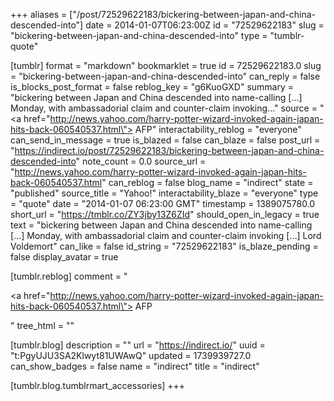 +++
aliases = ["/post/72529622183/bickering-between-japan-and-china-descended-into"]
date = 2014-01-07T06:23:00Z
id = "72529622183"
slug = "bickering-between-japan-and-china-descended-into"
type = "tumblr-quote"

[tumblr]
format = "markdown"
bookmarklet = true
id = 72529622183.0
slug = "bickering-between-japan-and-china-descended-into"
can_reply = false
is_blocks_post_format = false
reblog_key = "g6KuoGXD"
summary = "bickering between Japan and China descended into name-calling […] Monday, with ambassadorial claim and counter-claim invoking..."
source = "<a href=\"http://news.yahoo.com/harry-potter-wizard-invoked-again-japan-hits-back-060540537.html\"> AFP</a>"
interactability_reblog = "everyone"
can_send_in_message = true
is_blazed = false
can_blaze = false
post_url = "https://indirect.io/post/72529622183/bickering-between-japan-and-china-descended-into"
note_count = 0.0
source_url = "http://news.yahoo.com/harry-potter-wizard-invoked-again-japan-hits-back-060540537.html"
can_reblog = false
blog_name = "indirect"
state = "published"
source_title = "Yahoo!"
interactability_blaze = "everyone"
type = "quote"
date = "2014-01-07 06:23:00 GMT"
timestamp = 1389075780.0
short_url = "https://tmblr.co/ZY3jby13Z6ZId"
should_open_in_legacy = true
text = "bickering between Japan and China descended into name-calling […] Monday, with ambassadorial claim and counter-claim invoking […] Lord Voldemort"
can_like = false
id_string = "72529622183"
is_blaze_pending = false
display_avatar = true

[tumblr.reblog]
comment = "<p><a href=\"http://news.yahoo.com/harry-potter-wizard-invoked-again-japan-hits-back-060540537.html\"> AFP</a></p>"
tree_html = ""

[tumblr.blog]
description = ""
url = "https://indirect.io/"
uuid = "t:PgyUJU3SA2Klwyt81UWAwQ"
updated = 1739939727.0
can_show_badges = false
name = "indirect"
title = "indirect"

[tumblr.blog.tumblrmart_accessories]
+++
